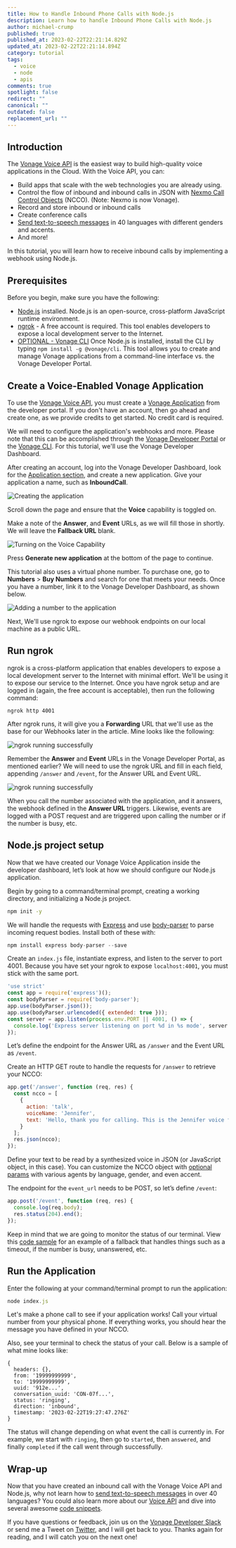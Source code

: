 ```yaml
---
title: How to Handle Inbound Phone Calls with Node.js
description: Learn how to handle Inbound Phone Calls with Node.js
author: michael-crump
published: true
published_at: 2023-02-22T22:21:14.829Z
updated_at: 2023-02-22T22:21:14.894Z
category: tutorial
tags:
  - voice
  - node
  - apis
comments: true
spotlight: false
redirect: ""
canonical: ""
outdated: false
replacement_url: ""
---
```

## Introduction

The [Vonage Voice API](https://developer.vonage.com/en/voice/voice-api/overview) is the easiest way to build high-quality voice applications in the Cloud. With the Voice API, you can:

* Build apps that scale with the web technologies you are already using.
* Control the flow of inbound and inbound calls in JSON with [Nexmo Call Control Objects](https://developer.vonage.com/en/voice/voice-api/overview#ncco) (NCCO). (Note: Nexmo is now Vonage).
* Record and store inbound or inbound calls
* Create conference calls
* [Send text-to-speech messages](https://developer.vonage.com/en/blog/how-to-make-an-outbound-text-to-speech-phone-call-with-node-js) in 40 languages with different genders and accents.
* And more! 

In this tutorial, you will learn how to receive inbound calls by implementing a webhook using Node.js.

## Prerequisites

Before you begin, make sure you have the following:

* [Node.js](https://nodejs.org/en/download/) installed. Node.js is an open-source, cross-platform JavaScript runtime environment. 
* [ngrok](https://ngrok.com/) - A free account is required. This tool enables developers to expose a local development server to the Internet. 
* [OPTIONAL - Vonage CLI](https://www.npmjs.com/package/@vonage/cli) Once Node.js is installed, install the CLI by typing `npm install -g @vonage/cli`. This tool allows you to create and manage Vonage applications from a command-line interface vs. the Vonage Developer Portal.

## Create a Voice-Enabled Vonage Application

To use the [Vonage Voice API](https://developer.vonage.com/voice/voice-api/overview), you must create a [Vonage Application](https://developer.vonage.com/application/overview) from the developer portal. If you don't have an account, then go ahead and create one, as we provide credits to get started. No credit card is required. 

We will need to configure the application's webhooks and more. Please note that this can be accomplished through the [Vonage Developer Portal](https://developer.vonage.com/) or the [Vonage CLI](https://developer.vonage.com/application/vonage-cli). For this tutorial, we'll use the Vonage Developer Dashboard. 

After creating an account, log into the Vonage Developer Dashboard, look for the [Application section](https://dashboard.nexmo.com/applications), and create a new application. Give your application a name, such as **InboundCall**.

![Creating the application](/content/blog/how-to-handle-inbound-phone-calls-with-node-js/inboundcall.png "InboundCall.png")

Scroll down the page and ensure that the **Voice** capability is toggled on. 

Make a note of the **Answer**, and **Event** URLs, as we will fill those in shortly. We will leave the **Fallback URL** blank. 

![Turning on the Voice Capability](/content/blog/how-to-handle-inbound-phone-calls-with-node-js/voicecapability.png "VoiceCapability.png")

Press **Generate new application** at the bottom of the page to continue. 

This tutorial also uses a virtual phone number. To purchase one, go to **Numbers** > **Buy Numbers** and search for one that meets your needs. Once you have a number, link it to the Vonage Developer Dashboard, as shown below.

![Adding a number to the application](/content/blog/how-to-handle-inbound-phone-calls-with-node-js/linkednumber.png "LinkedNumber.png")

Next, We'll use ngrok to expose our webhook endpoints on our local machine as a public URL.

## Run ngrok

ngrok is a cross-platform application that enables developers to expose a local development server to the Internet with minimal effort. We'll be using it to expose our service to the Internet. Once you have ngrok setup and are logged in (again, the free account is acceptable), then run the following command:

```
ngrok http 4001
```

After ngrok runs, it will give you a **Forwarding** URL that we'll use as the base for our Webhooks later in the article. Mine looks like the following:

![ngrok running successfully](/content/blog/how-to-handle-inbound-phone-calls-with-node-js/ngrok.png "ngrok.png")

Remember the **Answer** and **Event** URLs in the Vonage Developer Portal, as mentioned earlier? We will need to use the ngrok URL and fill in each field, appending `/answer` and `/event`, for the Answer URL and Event URL.

![ngrok running successfully](/content/blog/how-to-handle-inbound-phone-calls-with-node-js/webhooksection.png "webhooksection.png")

When you call the number associated with the application, and it answers, the webhook defined in the **Answer URL** triggers. Likewise, events are logged with a POST request and are triggered upon calling the number or if the number is busy, etc. 

## Node.js project setup

Now that we have created our Vonage Voice Application inside the developer dashboard, let’s look at how we should configure our Node.js application. 

Begin by going to a command/terminal prompt, creating a working directory, and initializing a Node.js project.

```bash
npm init -y
```

We will handle the requests with [Express](https://expressjs.com/) and use [body-parser](https://www.npmjs.com/package/body-parser) to parse incoming request bodies. Install both of these with:

```javascript
npm install express body-parser --save
```

Create an `index.js` file, instantiate express, and listen to the server to port 4001. Because you have set your ngrok to expose `localhost:4001`, you must stick with the same port.

```javascript
'use strict'
const app = require('express')();
const bodyParser = require('body-parser');
app.use(bodyParser.json());
app.use(bodyParser.urlencoded({ extended: true }));
const server = app.listen(process.env.PORT || 4001, () => {
  console.log('Express server listening on port %d in %s mode', server.address().port, app.settings.env);
});
```

Let’s define the endpoint for the Answer URL as `/answer` and the Event URL as `/event`.

Create an HTTP GET route to handle the requests for `/answer` to retrieve your NCCO:

```javascript
app.get('/answer', function (req, res) {
  const ncco = [
    {
      action: 'talk',
      voiceName: 'Jennifer',
      text: 'Hello, thank you for calling. This is the Jennifer voice from Vonage.'
    }
  ];
  res.json(ncco);
});
```

Define your text to be read by a synthesized voice in JSON (or JavaScript object, in this case). You can customize the NCCO object with [optional params](https://docs.nexmo.com/voice/voice-api/ncco-reference) with various agents by language, gender, and even accent.

The endpoint for the `event_url` needs to be POST, so let’s define `/event`:

```javascript
app.post('/event', function (req, res) {
  console.log(req.body);
  res.status(204).end();
});
```

Keep in mind that we are going to monitor the status of our terminal. View this [code sample](https://github.com/Vonage/vonage-node-code-snippets/blob/master/voice/receive-call-webhook-failover.js) for an example of a fallback that handles things such as a timeout, if the number is busy, unanswered, etc. 

## Run the Application

Enter the following at your command/terminal prompt to run the application:

```javascript
node index.js
```

Let's make a phone call to see if your application works! Call your virtual number from your physical phone. If everything works, you should hear the message you have defined in your NCCO.

Also, see your terminal to check the status of your call. Below is a sample of what mine looks like: 

```text
{
  headers: {},
  from: '19999999999',
  to: '19999999999',
  uuid: '912e...',
  conversation_uuid: 'CON-07f...',
  status: 'ringing',
  direction: 'inbound',
  timestamp: '2023-02-22T19:27:47.276Z'
}
```

The status will change depending on what event the call is currently in. For example, we start with `ringing`, then go to `started`, then `answered`, and finally `completed` if the call went through successfully.

## Wrap-up

Now that you have created an inbound call with the Vonage Voice API and Node.js, why not learn how to [send text-to-speech messages](https://developer.vonage.com/en/blog/how-to-make-an-outbound-text-to-speech-phone-call-with-node-js) in over 40 languages? You could also learn more about our [Voice API](https://developer.vonage.com/en/voice/voice-api/overview) and dive into several awesome [code snippets](https://developer.vonage.com/en/voice/voice-api/overview#code-snippets). 

If you have questions or feedback, join us on the [Vonage Developer Slack](https://developer.vonage.com/community/slack) or send me a Tweet on [Twitter](https://twitter.com/mbcrump), and I will get back to you. Thanks again for reading, and I will catch you on the next one!